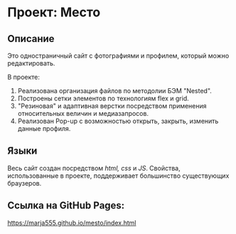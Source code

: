 # Проект: Место

## Описание
Это одностраничный сайт с фотографиями и профилем, который можно редактировать.

В проекте:
1. Реализована организация файлов по методолии БЭМ "Nested".
2. Построены сетки элементов по технологиям flex и grid.
3. "Резиновая" и адаптивная верстки посредством применения относительных величин и медиазапросов.
4. Реализован Pop-up с возможностью открыть, закрыть, изменить данные профиля.

## Языки
Весь сайт создан посредством _html, css_ и _JS_. Свойства,  использованные в проекте, поддерживает большинство существующих браузеров.

## Ссылка на GitHub Pages:
https://marja555.github.io/mesto/index.html